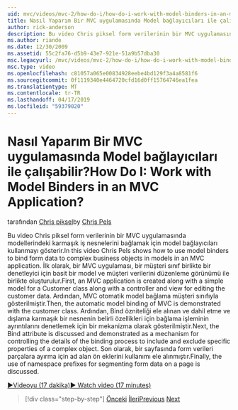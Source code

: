 ```yaml
---
uid: mvc/videos/mvc-2/how-do-i/how-do-i-work-with-model-binders-in-an-mvc-application
title: Nasıl Yaparım Bir MVC uygulamasında Model bağlayıcıları ile çalışabilir? | Microsoft Docs
author: rick-anderson
description: Bu video Chris piksel form verilerinin bir MVC uygulamasında modellerindeki karmaşık iş nesnelerini bağlamak için model bağlayıcıları kullanmayı gösterir. İlk olarak, bir MVC applicat...
ms.author: riande
ms.date: 12/30/2009
ms.assetid: 55c2fa76-d5b9-43e7-921e-51a9b57dba30
msc.legacyurl: /mvc/videos/mvc-2/how-do-i/how-do-i-work-with-model-binders-in-an-mvc-application
msc.type: video
ms.openlocfilehash: c81057a065e00834928eebe4bd129f3a4a8581f6
ms.sourcegitcommit: 0f1119340e4464720cfd16d0ff15764746ea1fea
ms.translationtype: MT
ms.contentlocale: tr-TR
ms.lasthandoff: 04/17/2019
ms.locfileid: "59379020"
---
```

# <a name="how-do-i-work-with-model-binders-in-an-mvc-application"></a><span data-ttu-id="422fc-105">Nasıl Yaparım Bir MVC uygulamasında Model bağlayıcıları ile çalışabilir?</span><span class="sxs-lookup"><span data-stu-id="422fc-105">How Do I: Work with Model Binders in an MVC Application?</span></span>

<span data-ttu-id="422fc-106">tarafından [Chris piksel](https://twitter.com/chrispels)</span><span class="sxs-lookup"><span data-stu-id="422fc-106">by [Chris Pels](https://twitter.com/chrispels)</span></span>

<span data-ttu-id="422fc-107">Bu video Chris piksel form verilerinin bir MVC uygulamasında modellerindeki karmaşık iş nesnelerini bağlamak için model bağlayıcıları kullanmayı gösterir.</span><span class="sxs-lookup"><span data-stu-id="422fc-107">In this video Chris Pels shows how to use model binders to bind form data to complex business objects in models in an MVC application.</span></span> <span data-ttu-id="422fc-108">İlk olarak, bir MVC uygulaması, bir müşteri sınıf birlikte bir denetleyici için basit bir model ve müşteri verilerini düzenleme görünümü ile birlikte oluşturulur.</span><span class="sxs-lookup"><span data-stu-id="422fc-108">First, an MVC application is created along with a simple model for a Customer class along with a controller and view for editing the customer data.</span></span> <span data-ttu-id="422fc-109">Ardından, MVC otomatik model bağlama müşteri sınıfıyla gösterilmiştir.</span><span class="sxs-lookup"><span data-stu-id="422fc-109">Then, the automatic model binding of MVC is demonstrated with the customer class.</span></span> <span data-ttu-id="422fc-110">Ardından, Bind özniteliği ele alınan ve dahil etme ve dışlama karmaşık bir nesnenin belirli özellikleri için bağlama işleminin ayrıntılarını denetlemek için bir mekanizma olarak gösterilmiştir.</span><span class="sxs-lookup"><span data-stu-id="422fc-110">Next, the Bind attribute is discussed and demonstrated as a mechanism for controlling the details of the binding process to include and exclude specific properties of a complex object.</span></span> <span data-ttu-id="422fc-111">Son olarak, bir sayfasında form verileri parçalara ayırma için ad alan ön eklerini kullanımı ele alınmıştır.</span><span class="sxs-lookup"><span data-stu-id="422fc-111">Finally, the use of namespace prefixes for segmenting form data on a page is discussed.</span></span>

[<span data-ttu-id="422fc-112">&#9654;Videoyu (17 dakika)</span><span class="sxs-lookup"><span data-stu-id="422fc-112">&#9654; Watch video (17 minutes)</span></span>](https://channel9.msdn.com/Blogs/ASP-NET-Site-Videos/how-do-i-work-with-model-binders-in-an-mvc-application)

> [!div class="step-by-step"]
> <span data-ttu-id="422fc-113">[Önceki](how-do-i-create-a-custom-html-helper-for-an-mvc-application.md)
> [İleri](how-do-i-use-httpverbs-attributes-in-an-mvc-application.md)</span><span class="sxs-lookup"><span data-stu-id="422fc-113">[Previous](how-do-i-create-a-custom-html-helper-for-an-mvc-application.md)
[Next](how-do-i-use-httpverbs-attributes-in-an-mvc-application.md)</span></span>
